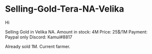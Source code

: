 # Selling-Gold-Tera-NA-Velika

Hi 

Selling Gold in Velika NA.
Amount in stock: 4M
Price: 25$/1M
Payment: Paypal only
Discord: Kamui#8817

Already sold 1M.
Current farmer.
